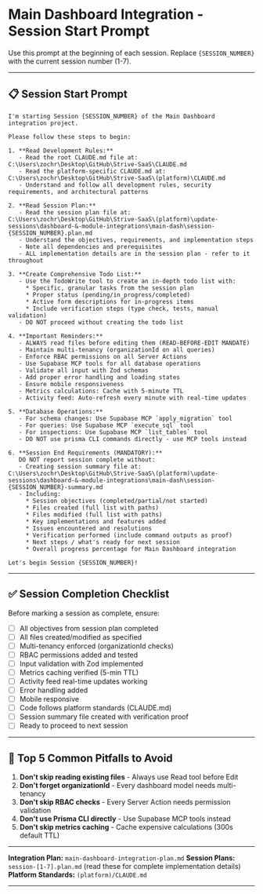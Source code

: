 # Main Dashboard Integration - Session Start Prompt

Use this prompt at the beginning of each session. Replace `{SESSION_NUMBER}` with the current session number (1-7).

---

## 📋 Session Start Prompt

```
I'm starting Session {SESSION_NUMBER} of the Main Dashboard integration project.

Please follow these steps to begin:

1. **Read Development Rules:**
   - Read the root CLAUDE.md file at: C:\Users\zochr\Desktop\GitHub\Strive-SaaS\CLAUDE.md
   - Read the platform-specific CLAUDE.md at: C:\Users\zochr\Desktop\GitHub\Strive-SaaS\(platform)\CLAUDE.md
   - Understand and follow all development rules, security requirements, and architectural patterns

2. **Read Session Plan:**
   - Read the session plan file at: C:\Users\zochr\Desktop\GitHub\Strive-SaaS\(platform)\update-sessions\dashboard-&-module-integrations\main-dash\session-{SESSION_NUMBER}.plan.md
   - Understand the objectives, requirements, and implementation steps
   - Note all dependencies and prerequisites
   - ALL implementation details are in the session plan - refer to it throughout

3. **Create Comprehensive Todo List:**
   - Use the TodoWrite tool to create an in-depth todo list with:
     * Specific, granular tasks from the session plan
     * Proper status (pending/in_progress/completed)
     * Active form descriptions for in-progress items
     * Include verification steps (type check, tests, manual validation)
   - DO NOT proceed without creating the todo list

4. **Important Reminders:**
   - ALWAYS read files before editing them (READ-BEFORE-EDIT MANDATE)
   - Maintain multi-tenancy (organizationId on all queries)
   - Enforce RBAC permissions on all Server Actions
   - Use Supabase MCP tools for all database operations
   - Validate all input with Zod schemas
   - Add proper error handling and loading states
   - Ensure mobile responsiveness
   - Metrics calculations: Cache with 5-minute TTL
   - Activity feed: Auto-refresh every minute with real-time updates

5. **Database Operations:**
   - For schema changes: Use Supabase MCP `apply_migration` tool
   - For queries: Use Supabase MCP `execute_sql` tool
   - For inspections: Use Supabase MCP `list_tables` tool
   - DO NOT use prisma CLI commands directly - use MCP tools instead

6. **Session End Requirements (MANDATORY):**
   DO NOT report session complete without:
   - Creating session summary file at: C:\Users\zochr\Desktop\GitHub\Strive-SaaS\(platform)\update-sessions\dashboard-&-module-integrations\main-dash\session-{SESSION_NUMBER}-summary.md
   - Including:
     * Session objectives (completed/partial/not started)
     * Files created (full list with paths)
     * Files modified (full list with paths)
     * Key implementations and features added
     * Issues encountered and resolutions
     * Verification performed (include command outputs as proof)
     * Next steps / what's ready for next session
     * Overall progress percentage for Main Dashboard integration

Let's begin Session {SESSION_NUMBER}!
```

---

## ✅ Session Completion Checklist

Before marking a session as complete, ensure:

- [ ] All objectives from session plan completed
- [ ] All files created/modified as specified
- [ ] Multi-tenancy enforced (organizationId checks)
- [ ] RBAC permissions added and tested
- [ ] Input validation with Zod implemented
- [ ] Metrics caching verified (5-min TTL)
- [ ] Activity feed real-time updates working
- [ ] Error handling added
- [ ] Mobile responsive
- [ ] Code follows platform standards (CLAUDE.md)
- [ ] Session summary file created with verification proof
- [ ] Ready to proceed to next session

---

## 🚨 Top 5 Common Pitfalls to Avoid

1. **Don't skip reading existing files** - Always use Read tool before Edit
2. **Don't forget organizationId** - Every dashboard model needs multi-tenancy
3. **Don't skip RBAC checks** - Every Server Action needs permission validation
4. **Don't use Prisma CLI directly** - Use Supabase MCP tools instead
5. **Don't skip metrics caching** - Cache expensive calculations (300s default TTL)

---

**Integration Plan:** `main-dashboard-integration-plan.md`
**Session Plans:** `session-[1-7].plan.md` (read these for complete implementation details)
**Platform Standards:** `(platform)/CLAUDE.md`

---
